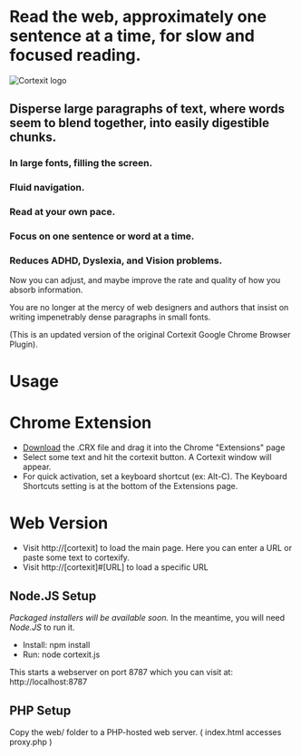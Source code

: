 Read the web, approximately one sentence at a time, for slow and focused reading.
=================================================================================

![Cortexit logo](https://raw.github.com/automenta/cortexitjs/master/web/logo.jpg)

Disperse large paragraphs of text, where words seem to blend together, into easily digestible chunks.
-----------------------------------------------------------------------------------------------------

### In large fonts, filling the screen. #

### Fluid navigation. #

### Read at your own pace. #

### Focus on one sentence or word at a time. #

### Reduces ADHD, Dyslexia, and Vision problems. #

Now you can adjust, and maybe improve the rate and quality of how you absorb information.

You are no longer at the mercy of web designers and authors that insist on writing impenetrably dense paragraphs in small fonts.

(This is an updated version of the original Cortexit Google Chrome Browser Plugin).

Usage
=====


# Chrome Extension
*   [Download](https://github.com/automenta/cortexitjs/releases) the .CRX file and drag it into the Chrome "Extensions" page
*   Select some text and hit the cortexit button.  A Cortexit window will appear.
*   For quick activation, set a keyboard shortcut (ex: Alt-C).  The Keyboard Shortcuts setting is at the bottom of the Extensions page.


# Web Version
*   Visit http://[cortexit] to load the main page.  Here you can enter a URL or paste some text to cortexify.
*   Visit http://[cortexit]#[URL] to load a specific URL
 

## Node.JS Setup
_Packaged installers will be available soon._  In the meantime, you will need _Node.JS_ to run it.

*   Install: npm install
*   Run: node cortexit.js

This starts a webserver on port 8787 which you can visit at: http://localhost:8787


## PHP Setup
Copy the web/ folder to a PHP-hosted web server. ( index.html accesses proxy.php )
